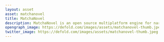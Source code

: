 ```yaml
---
layout: asset
asset: matchanovel
title: MatchaNovel
description: MatchaNovel is an open source multiplatform engine for narrative works, like visual novels and adventure games.
opengraph_image: https://defold.com/images/assets/matchanovel-thumb.jpeg
twitter_image: https://defold.com/images/assets/matchanovel-thumb.jpeg
---
```

